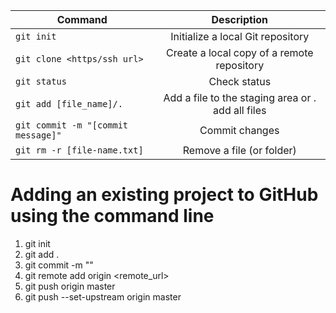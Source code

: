 | **Command**        | **Description**  |
| ------------- |:-------------:|
| `git init`     | Initialize a local Git repository |
| `git clone <https/ssh url>`     | Create a local copy of a remote repository      |
| `git status` | Check status     |
| `git add [file_name]/.` | Add a file to the staging area or . add all files |
| `git commit -m "[commit message]"`| Commit changes |
|`git rm -r [file-name.txt]` | Remove a file (or folder) |



# Adding an existing project to GitHub using the command line
1. git init
2. git add .
3. git commit -m ""
4. git remote add origin <remote_url>
5. git push origin master
6. git push --set-upstream origin master
